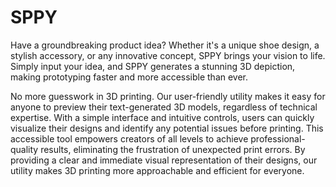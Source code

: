 # SPPY


Have a groundbreaking product idea? Whether it's a unique shoe design, a stylish accessory, or any innovative concept, SPPY brings your vision to life. Simply input your idea, and SPPY generates a stunning 3D depiction, making prototyping faster and more accessible than ever.

No more guesswork in 3D printing. Our user-friendly utility makes it easy for anyone to preview their text-generated 3D models, regardless of technical expertise. With a simple interface and intuitive controls, users can quickly visualize their designs and identify any potential issues before printing. This accessible tool empowers creators of all levels to achieve professional-quality results, eliminating the frustration of unexpected print errors. By providing a clear and immediate visual representation of their designs, our utility makes 3D printing more approachable and efficient for everyone.
